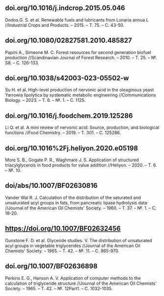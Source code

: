 ## doi.org/10.1016/j.indcrop.2015.05.046

Dodos G. S. et al. Renewable fuels and lubricants from Lunaria annua L //Industrial Crops and Products. – 2015. – Т. 75. – С. 43-50.

## doi.org/10.1080/02827581.2010.485827

Papini A., Simeone M. C. Forest resources for second generation biofuel production //Scandinavian Journal of Forest Research. – 2010. – Т. 25. – №. S8. – С. 126-133.

## doi.org/10.1038/s42003-023-05502-w

Su H. et al. High-level production of nervonic acid in the oleaginous yeast Yarrowia lipolytica by systematic metabolic engineering //Communications Biology. – 2023. – Т. 6. – №. 1. – С. 1125.

## doi.org/10.1016/j.foodchem.2019.125286

Li Q. et al. A mini review of nervonic acid: Source, production, and biological functions //Food Chemistry. – 2019. – Т. 301. – С. 125286.

## doi.org/10.1016%2Fj.heliyon.2020.e05198

More S. B., Gogate P. R., Waghmare J. S. Application of structured triacylglycerols in food products for value addition //Heliyon. – 2020. – Т. 6. – №. 10.

## doi/abs/10.1007/BF02630816

Vander Wal R. J. Calculation of the distribution of the saturated and unsaturated acyl groups in fats, from pancreatic lipase hydrolysis data //Journal of the American Oil Chemists' Society. – 1960. – Т. 37. – №. 1. – С. 18-20.

## https://doi.org/10.1007/BF02632456

Gunstone F. D. et al. Glyceride studies. V. The distribution of unsaturated acyl groups in vegetable triglycerides //Journal of the American Oil Chemists' Society. – 1965. – Т. 42. – №. 11. – С. 965-970.

## doi.org/10.1007/BF02636898

Perkins E. G., Hanson A. V. Application of computer methods to the calculation of triglyceride structure //Journal of the American Oil Chemists' Society. – 1965. – Т. 42. – №. 12Part1. – С. 1032-1035.
